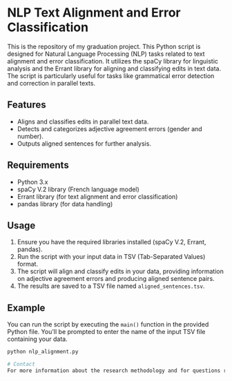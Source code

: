 # NLP Text Alignment and Error Classification
This is the repository of my graduation project. This Python script is designed for Natural Language Processing (NLP) tasks related to text alignment and error classification. It utilizes the spaCy library for linguistic analysis and the Errant library for aligning and classifying edits in text data. The script is particularly useful for tasks like grammatical error detection and correction in parallel texts.

## Features

- Aligns and classifies edits in parallel text data.
- Detects and categorizes adjective agreement errors (gender and number).
- Outputs aligned sentences for further analysis.

## Requirements

- Python 3.x
- spaCy V.2 library (French language model)
- Errant library (for text alignment and error classification)
- pandas library (for data handling)

## Usage

1. Ensure you have the required libraries installed (spaCy V.2, Errant, pandas).
2. Run the script with your input data in TSV (Tab-Separated Values) format.
3. The script will align and classify edits in your data, providing information on adjective agreement errors and producing aligned sentence pairs.
4. The results are saved to a TSV file named `aligned_sentences.tsv`.

## Example

You can run the script by executing the `main()` function in the provided Python file. You'll be prompted to enter the name of the input TSV file containing your data.

```bash
python nlp_alignment.py

# Contact 
For more information about the research methodology and for questions regarding collaboration, please contact: bennadjifella@yahoo.fr

